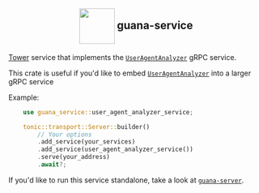 <h2 align="center"><img align="center" src="https://github.com/vrmiguel/vrmiguel/assets/36349314/5170cc9d-e6bf-4e47-a7c0-e02c8778b8ec" height="70px" />  guana-service </h2>

[Tower](https://docs.rs/tower/latest/tower/) service that implements the [`UserAgentAnalyzer`](../proto/user_agent_analyzer.proto) gRPC service.

This crate is useful if you'd like to embed [`UserAgentAnalyzer`](../proto/user_agent_analyzer.proto) into a larger gRPC service

Example:

```rust
    use guana_service::user_agent_analyzer_service;

    tonic::transport::Server::builder()
        // Your options 
        .add_service(your_services)
        .add_service(user_agent_analyzer_service())
        .serve(your_address)
        .await?;
```

If you'd like to run this service standalone, take a look at [`guana-server`](../guana-server).